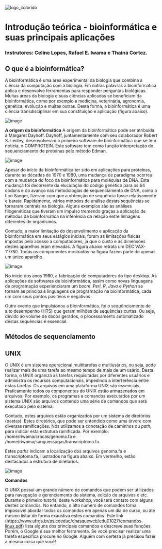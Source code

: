 
![logo_colorido](https://github.com/user-attachments/assets/e039dc21-6050-44f7-9634-02c606d537cd)


# Introdução teórica - bioinformática e suas principais aplicações

### Instrutores: Celine Lopes, Rafael E. Iwama e Thainá Cortez.


## O que é a bioinformática?
A bioinformática é uma área experimental da biologia que combina a ciência da computação com a biologia. Em outras palavras a bioinformática aplica e desenvolve ferramentas para responder perguntas biológicas. Muitas áreas da biologia e suas ciências aplicadas se beneficiam da bioinformática, como por exemplo a medicina, veterinária, agronomia, genética, evolução e muitas outras. Desta forma, a bioinformática é uma ciência transdisciplinar em sua constituição e aplicação (figura abaixo).

![image](https://github.com/user-attachments/assets/92df5eb4-1350-4072-a4c0-81434e125e18)

**A origem da bioinformática**
A origem da bioinformática pode ser atribuída a Margaret Dayhoff. Dayhoff, juntamentamente com seu colaborador Robert S. Ledley, desenvolveram o primeiro software de bioinformática que se tem noticia, o COMPROTEIN. Este software tem como função interpretação do sequenciamento de proteínas pelo método Edman. 

![image](https://github.com/user-attachments/assets/16ca63f8-d0af-4955-a222-5ab7bb53301e)

Apesar do início da bioinformática ter sido em aplicações para proteínas, durante as décadas de 1970 e 1980, uma mudança de paradigma ocorreu com a mudança do foco da bioinformática para moléculas de DNA. Esta mudança foi decorrente da elucidação do código genético para os 64 códons e do avanço nas metodologias de sequenciamento de DNA, como o tipo Sanger, fizeram com que a obtenção de sequência fosse relativamente e barata. Rapidamente, vários métodos de análise destas sequências se tornaram centrais na biologia. Alguns exemplos são as análises filogenéticas que tiveram um impulso tremendo graças a aplicação de métodos de bioinformática na inferência da relação entre linhagens diferentes de organismos.

Contudo, a maior limitação do desenvolimento e aplicação da bioinformática em seus estágios iniciais, foram as limitações físicas impostas pelo acesso a computadores, já que o custo e as dimensões destes aparelhos eram elevadas. A figura abaixo retrata um DEC VAX-11/780. Todas os componentes mostrados na figura fazem parte de apenas um único aparelho.

![image](https://github.com/user-attachments/assets/4dc68e45-1550-4714-96c6-2f61772df4e6)

No ínicio dos anos 1980, a fabricação de computadores do tipo desktop. As aplicações de softwares de bioinformática, assim como novas linguagens de programação experienciaram um _boom_. _Perl_, _R_, _Java_ e _Python_ se tornam as principais linguagens de programação na bioinformática, cada um com seus pontos positivos e negativos.

Outro evento que impulsionou a bioinformática, foi o sequênciamento de alto desempenho (HTS) que geram milhões de sequências curtas. Ou seja, devido ao volume de dados gerados, o processamento automatizado destas sequências é essencial.


## Métodos de sequenciamento




## UNIX

O UNIX é um sistema operacional multitarefas e multiusários, ou seja, pode realizar mais de uma tarefa ao mesmo tempo de mais de um usário. Desta forma, o UNIX organiza as tarefas requisitadas por diferentes usuários e administra os recursos computacionais, impedindo a interferência entre estas tarefas. Os arquivos em uma plataforma UNIX são essenciais. Praticamente todos os componentes do UNIX estão armazenados em arquivos. Por exemplo, os programas e comandos executados por um sistema UNIX são arquivos contendo uma série de comandos que será executado pelo sistema.

Contudo, estes arquivos estão organizados por um sistema de diretórios (pastas). Estes diretórios, que pode ser entendido como uma árvore com diversas ramificações. Nós utilizamos a conotação de caminhos ou _path_, para indicar esta estrutura ramificada. Por exemplo: /home/riwama/cracas/genoma.fa e /home/riwama/sanguessugas/transcriptoma.fa.

Estes _paths_ indicam a localização dos arquivos genoma.fa e transcriptoma.fa, ilustrados na figura abaixo. Em vermelho, estão destacados a estrutura de diretórios.

![image](https://github.com/user-attachments/assets/46e900d5-8bc6-4a14-a112-b924758a5668)

**Comandos**

O UNIX possui um grande número de comandos que podem ser utilizados para navegação e gerenciamento do sistema, edição de arquivos e etc. Durante o primeiro tutorial deste workshop, você terá contato com alguns destes comandos. No entando, o alto número de comandos torna impossível abordar todos os comandos em apenas um dia de curso, ou até mesmo listar de forma exaustiva estes comandos. Este link (https://www.ufrgs.br/psicoeduc/chasqueweb/edu01027/comandos-linux.pdf) lista alguns dos principais comandos e descreve suas funções. Porém, o Google é sua melhor ferramenta. Se você precisar realizar uma tarefa específica procure no Google. Alguém com certeza já precisou fazer a mesma coisa que você!



